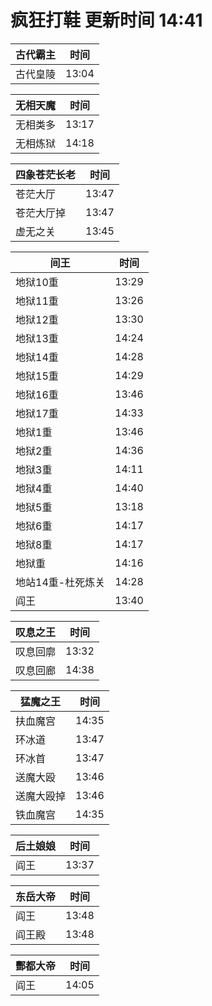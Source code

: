 # 疯狂打鞋 更新时间 14:41

| 古代霸主   | 时间    |
|--------|-------|
| 古代皇陵 | 13:04 |

| 无相天魔   | 时间    |
|--------|-------|
| 无相类多 | 13:17 |
| 无相炼狱 | 14:18 |

| 四象苍茫长老   | 时间    |
|--------|-------|
| 苍茫大厅 | 13:47 |
| 苍茫大厅掉 | 13:47 |
| 虚无之关 | 13:45 |

| 间王   | 时间    |
|--------|-------|
| 地狱10重 | 13:29 |
| 地狱11重 | 13:26 |
| 地狱12重 | 13:30 |
| 地狱13重 | 14:24 |
| 地狱14重 | 14:28 |
| 地狱15重 | 14:29 |
| 地狱16重 | 13:46 |
| 地狱17重 | 14:33 |
| 地狱1重 | 13:46 |
| 地狱2重 | 14:36 |
| 地狱3重 | 14:11 |
| 地狱4重 | 14:40 |
| 地狱5重 | 13:18 |
| 地狱6重 | 14:17 |
| 地狱8重 | 14:17 |
| 地狱重 | 14:16 |
| 地站14重-杜死炼关 | 14:28 |
| 阎王 | 13:40 |

| 叹息之王   | 时间    |
|--------|-------|
| 叹息回廓 | 13:32 |
| 叹息回廊 | 14:38 |

| 猛魔之王   | 时间    |
|--------|-------|
| 扶血魔宫 | 14:35 |
| 环冰道 | 13:47 |
| 环冰首 | 13:47 |
| 送魔大殴 | 13:46 |
| 送魔大殴掉 | 13:46 |
| 铁血魔宫 | 14:35 |

| 后土娘娘   | 时间    |
|--------|-------|
| 阎王 | 13:37 |

| 东岳大帝   | 时间    |
|--------|-------|
| 阎王 | 13:48 |
| 阎王殿 | 13:48 |

| 酆都大帝   | 时间    |
|--------|-------|
| 阎王 | 14:05 |